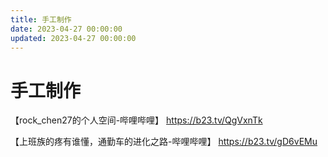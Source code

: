 ```yaml
---
title: 手工制作
date: 2023-04-27 00:00:00
updated: 2023-04-27 00:00:00
---
```


# 手工制作

【rock_chen27的个人空间-哔哩哔哩】 https://b23.tv/QgVxnTk

【上班族的疼有谁懂，通勤车的进化之路-哔哩哔哩】 https://b23.tv/gD6vEMu
